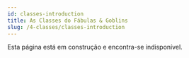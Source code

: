 ```yaml
---
id: classes-introduction
title: As Classes do Fábulas & Goblins
slug: /4-classes/classes-introduction
---
```


Esta página está em construção e encontra-se indisponível.
